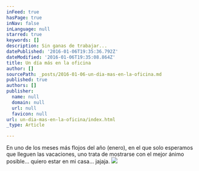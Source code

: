 ```yaml
---
inFeed: true
hasPage: true
inNav: false
inLanguage: null
starred: true
keywords: []
description: Sin ganas de trabajar...
datePublished: '2016-01-06T19:35:36.792Z'
dateModified: '2016-01-06T19:35:08.864Z'
title: Un día más en la oficina
author: []
sourcePath: _posts/2016-01-06-un-dia-mas-en-la-oficina.md
published: true
authors: []
publisher:
  name: null
  domain: null
  url: null
  favicon: null
url: un-dia-mas-en-la-oficina/index.html
_type: Article

---
```

En uno de los meses más flojos del año (enero), en el que solo esperamos que lleguen las vacaciones, uno trata de mostrarse con el mejor ánimo posible... quiero estar en mi casa... jajaja.
![](https://the-grid-user-content.s3-us-west-2.amazonaws.com/4cf70234-f0a3-4ff5-a467-48587f6a5570.jpg)